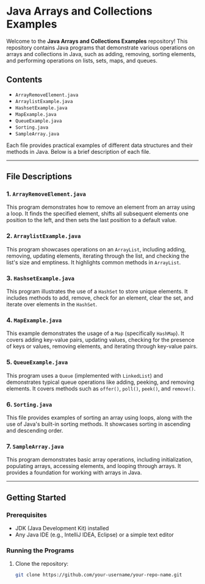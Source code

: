 # Java Arrays and Collections Examples

Welcome to the **Java Arrays and Collections Examples** repository! This repository contains Java programs that demonstrate various operations on arrays and collections in Java, such as adding, removing, sorting elements, and performing operations on lists, sets, maps, and queues.

## Contents

- `ArrayRemoveElement.java`  
- `ArraylistExample.java`  
- `HashsetExample.java`  
- `MapExample.java`  
- `QueueExample.java`  
- `Sorting.java`  
- `SampleArray.java`

Each file provides practical examples of different data structures and their methods in Java. Below is a brief description of each file.

---

## File Descriptions

### 1. `ArrayRemoveElement.java`
This program demonstrates how to remove an element from an array using a loop. It finds the specified element, shifts all subsequent elements one position to the left, and then sets the last position to a default value.

### 2. `ArraylistExample.java`
This program showcases operations on an `ArrayList`, including adding, removing, updating elements, iterating through the list, and checking the list's size and emptiness. It highlights common methods in `ArrayList`.

### 3. `HashsetExample.java`
This program illustrates the use of a `HashSet` to store unique elements. It includes methods to add, remove, check for an element, clear the set, and iterate over elements in the `HashSet`.

### 4. `MapExample.java`
This example demonstrates the usage of a `Map` (specifically `HashMap`). It covers adding key-value pairs, updating values, checking for the presence of keys or values, removing elements, and iterating through key-value pairs.

### 5. `QueueExample.java`
This program uses a `Queue` (implemented with `LinkedList`) and demonstrates typical queue operations like adding, peeking, and removing elements. It covers methods such as `offer()`, `poll()`, `peek()`, and `remove()`.

### 6. `Sorting.java`
This file provides examples of sorting an array using loops, along with the use of Java's built-in sorting methods. It showcases sorting in ascending and descending order.

### 7. `SampleArray.java`
This program demonstrates basic array operations, including initialization, populating arrays, accessing elements, and looping through arrays. It provides a foundation for working with arrays in Java.

---

## Getting Started

### Prerequisites

- JDK (Java Development Kit) installed
- Any Java IDE (e.g., IntelliJ IDEA, Eclipse) or a simple text editor

### Running the Programs

1. Clone the repository:
   ```bash
   git clone https://github.com/your-username/your-repo-name.git
